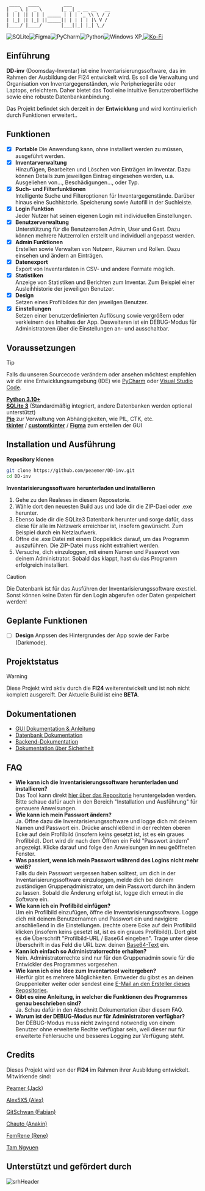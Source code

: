 
``````````````````````````````````````
 ____   ____         ___              
|  _ \ |  _ \       |_ _| _ __ __   __
| | | || | | | _____ | | | '_ \\ \ / /
| |_| || |_| ||_____|| | | | | |\ V / 
|____/ |____/       |___||_| |_| \_/
````````````````````````````````````````

![SQLite](https://img.shields.io/badge/sqlite-%2307405e.svg?style=for-the-badge&logo=sqlite&logoColor=white)![Figma](https://img.shields.io/badge/figma-%23F24E1E.svg?style=for-the-badge&logo=figma&logoColor=white)![PyCharm](https://img.shields.io/badge/pycharm-143?style=for-the-badge&logo=pycharm&logoColor=black&color=black&labelColor=green)![Python](https://img.shields.io/badge/python-3670A0?style=for-the-badge&logo=python&logoColor=ffdd54)![Windows XP](https://img.shields.io/badge/Windows%20xp-003399?style=for-the-badge&logo=windowsxp&logoColor=white)<a href="https://ko-fi.com/dd_inv" target="_blank">
  <img src="https://img.shields.io/badge/Ko--fi-F16061?style=for-the-badge&logo=ko-fi&logoColor=white" alt="Ko-Fi"></a>

## Einführung

**DD-inv** (Doomsday-Inventar) ist eine Inventarisierungssoftware, das im Rahmen der Ausbildung der FI24 entwickelt wird. Es soll die Verwaltung und Organisation von Inventargegenständen, wie Peripheriegeräte oder Laptops, erleichtern. Daher bietet das Tool eine intuitive Benutzeroberfläche sowie eine robuste Datenbankanbindung.

Das Projekt befindet sich derzeit in der **Entwicklung** und wird kontinuierlich durch Funktionen erweitert.. 

## Funktionen

- [x] **Portable** Die Anwendung kann, ohne installiert werden zu müssen, ausgeführt werden. 
- [x] **Inventarverwaltung**<br/> Hinzufügen, Bearbeiten und Löschen von Einträgen im Inventar. Dazu können Details zum jeweiligen Eintrag eingesehen werden, u.a. Ausgeliehen von..., Beschädigungen..., oder Typ.
- [x] **Such- und Filterfunktionen**<br/> Intelligente Suche und Filteroptionen für Inventargegenstände. Darüber hinaus eine Suchhistorie. Speicherung sowie Autofill in der Suchleiste.
- [x] **Login Funktion**<br/> Jeder Nutzer hat seinen eigenen Login mit individuellen Einstellungen. 
- [x] **Benutzerverwaltung**<br/> Unterstützung für die Benutzerrollen Admin, User und Gast. Dazu können mehrere Nutzerrollen erstellt und individuell angepasst werden. 
- [x] **Admin Funktionen**<br/> Erstellen sowie Verwalten von Nutzern, Räumen und Rollen. Dazu einsehen und ändern an Einträgen.
- [x] **Datenexport**<br/> Export von Inventardaten in CSV- und andere Formate möglich.
- [x] **Statistiken**<br/> Anzeige von Statistiken und Berichten zum Inventar. Zum Beispiel einer Ausleihhistorie der jeweiligen Benutzer.
- [x] **Design**<br/> Setzen eines Profilbildes für den jeweilgen Benutzer.
- [x] **Einstellungen**<br/> Setzen einer benutzerdefinierten Auflösung sowie vergrößern oder verkleinern des Inhaltes der App. Desweiteren ist ein DEBUG-Modus für Administratoren über die Einstellungen an- und ausschaltbar.  

## Voraussetzungen

> [!TIP]
> Falls du unseren Sourcecode verändern oder ansehen möchtest empfehlen wir dir eine Entwicklungsumgebung (IDE) wie [PyCharm](https://www.jetbrains.com/de-de/pycharm/) oder [Visual Studio Code](https://code.visualstudio.com/).

[**Python 3.10+**](https://www.python.org/downloads/windows/)<br/>
[**SQLite 3**](https://www.sqlite.org/) (Standardmäßig integriert, andere Datenbanken werden optional unterstützt)<br/>
[**Pip**](https://pypi.org/project/pip/) zur Verwaltung von Abhängigkeiten, wie PIL, CTK, etc.<br/>
[**tkinter**](https://docs.python.org/3/library/tkinter.html) / [**customtkinter**](https://customtkinter.tomschimansky.com/) / [**Figma**](https://www.figma.com/) zum erstellen der GUI

## Installation und Ausführung

**Repository klonen**
   ```bash
   git clone https://github.com/peaemer/DD-inv.git
   cd DD-inv
   `````````
**Inventarisierungssoftware herunterladen und installieren**
1. Gehe zu den Realeses in diesem Reposetorie.
2. Wähle dort den neuesten Build aus und lade dir die ZIP-Daei oder .exe herunter.
3. Ebenso lade dir die SQLite3 Datenbank herunter und sorge dafür, dass diese für alle im Netzwerk erreichbar ist, insofern gewünscht. Zum Beispiel durch ein Netzlaufwerk.
4. Öffne die .exe Datei mit einem Doppelklick darauf, um das Programm auszuführen. Die ZIP-Datei muss nicht extrahiert werden.
5. Versuche, dich einzuloggen, mit einem Namen und Passwort von deinem Administrator. Sobald das klappt, hast du das Programm erfolgreich installiert.
  > [!CAUTION]
  > Die Datenbank ist für das Ausführen der Inventarisierungssoftware exestiel. Sonst können keine Daten für den Login abgerufen oder Daten gespeichert werden! 
   
## Geplante Funktionen

- [ ] **Design** Anpssen des Hintergrundes der App sowie der Farbe (Darkmode).<br/>

## Projektstatus

> [!WARNING]
> Diese Projekt wird aktiv durch die **FI24** weiterentwickelt und ist noh nicht komplett ausgereift. Der Aktuelle Build ist eine **BETA**.

## Dokumentationen

- [GUI Dokumentation & Anleitung](https://docs.google.com/document/d/1cw-v-YGeTcAKWmvS_XI-Pzev7BLqxlVeBSGfPffx408/edit?tab=t.0#heading=h.vyzxfk53efur)
- [Datenbank Dokumentation](https://docs.google.com/document/d/1JMGLcfbs8KzxF_zfKBePersd-7iInHD2hQcOE3sAdLk/edit?tab=t.0#heading=h.nhkrx8i5d2i6)
- [Backend-Dokumentation](https://docs.google.com/document/d/1rMJOXEmr451v6wGJ2xgywId04x6mYY_t/edit?usp=sharing&ouid=113027422610141400771&rtpof=true&sd=true)
- [Dokumentation über Sicherheit]()

## FAQ

- **Wie kann ich die Inventarisierungssoftware herunterladen und installieren?**<br/> Das Tool kann direkt [hier über das Repositorie](https://github.com/peaemer/DD-inv/releases/latest) heruntergeladen werden. Bitte schaue dafür auch in den Bereich "Installation und Ausführung" für genauere Anweisungen. 
- **Wie kann ich mein Passwort ändern?**<br/> Ja. Öffne dazu die Inventarisierungssoftware und logge dich mit deinem Namen und Passwort ein. Drücke anschließend in der rechten oberen Ecke auf dein Profilbild (insofern keins gesetzt ist, ist es ein graues Profilbild). Dort wird dir nach dem Öffnen ein Feld "Passwort ändern" angezeigt. Klicke darauf und folge den Anweisungen im neu geöffneten Fenster. 
- **Was passiert, wenn ich mein Passwort während des Logins nicht mehr weiß?**<br/> Falls du dein Passwort vergessen haben solltest, um dich in der Inventarisierungssoftware einzuloggen, melde dich bei deinem zuständigen Gruppenadministrator, um dein Passwort durch ihn ändern zu lassen. Sobald die Änderung erfolgt ist, logge dich erneut in die Software ein.  
- **Wie kann ich ein Profilbild einfügen?**<br/>Um ein Profilbild einzufügen, öffne die Inventarisierungssoftware. Logge dich mit deinem Benutzernamen und Passwort ein und navigiere anschließend in die Einstellungen.  (rechte obere Ecke auf dein Profilbild klicken (insofern keins gesetzt ist, ist es ein graues Profilbild)). Dort gibt es die Überschrift "Profilbild-URL / Base64 eingeben". Trage unter diese Überschrift in das Feld die URL bzw. deinen [Base64-Text](https://base64.guru/converter/encode/image/png) ein.
- **Kann ich einfach so Administratorrechte erhalten?**<br/> Nein. Administratorrechte sind nur für den Gruppenadmin sowie für die Entwickler des Programmes vorgesehen. 
- **Wie kann ich eine Idee zum Inventartool weitergeben?**<br/> Hierfür gibt es mehrere Möglichkeiten. Entweder du gibst es an deinen Gruppenleiter weiter oder sendest eine [E-Mail an den Ersteller dieses Repositories](mailto:Jack-Mike.Saering@srhk.de).
- **Gibt es eine Anleitung, in welcher die Funktionen des Programmes genau beschrieben sind?**<br/> Ja. Schau dafür in den Abschnitt Dokumentation über diesem FAQ.
- **Warum ist der DEBUG-Modus nur für Administratoren verfügbar?**<br/> Der DEBUG-Modus muss nicht zwingend notwendig von einem Benutzer ohne erweiterte Rechte verfügbar sein, weil dieser nur für erweiterte Fehlersuche und besseres Logging zur Verfügung steht.

## Credits

Dieses Projekt wird von der **FI24** im Rahmen ihrer Ausbildung entwickelt. Mitwirkende sind:

[Peamer (Jack)](https://github.com/peaemer/)

[Alex5X5 (Alex)](https://github.com/Alex5X5)

[GitSchwan (Fabian)](https://github.com/GitSchwan)

[Chauto (Anakin)](https://github.com/Chautoo)

[FemRene (Rene)](https://github.com/FemRene)

[Tam Ngyuen]()

## Unterstützt und gefördert durch 

![srhHeader](https://github.com/user-attachments/assets/7592aeef-c2d3-40f3-b446-e0a64a8f632e)
